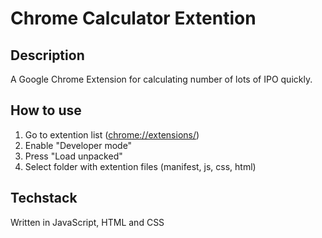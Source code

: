 # Chrome Calculator Extention
## Description
A Google Chrome Extension for calculating number of lots of IPO quickly.


## How to use
1.  Go to extention list ([chrome://extensions/](chrome://extensions/))
2.  Enable "Developer mode"
3.  Press "Load unpacked"
4.  Select folder with extention files (manifest, js, css, html)

## Techstack 
Written in JavaScript, HTML and CSS
